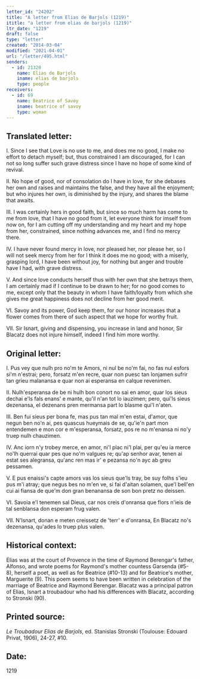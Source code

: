 ```yaml
---
letter_id: "24202"
title: "A letter from Elias de Barjols (1219)"
ititle: "a letter from elias de barjols (1219)"
ltr_date: "1219"
draft: false
type: "letter"
created: "2014-03-04"
modified: "2021-04-01"
url: "/letter/495.html"
senders:
  - id: 21320
    name: Elias de Barjols
    iname: elias de barjols
    type: people
receivers:
  - id: 69
    name: Beatrice of Savoy
    iname: beatrice of savoy
    type: woman
---
```

<h2> Translated letter:</h2>I.  Since I see that Love is no use to me,
and does me no good,
I make no effort to detach myself;
but, thus constrained I am discouraged,
for I can not so long
suffer such grave distress
since I have no hope
of some kind of revival.

II.  No hope of good,
nor of consolation do I have
in love, for she debases her own
and raises and maintains the false,
and they have all the enjoyment;
but who injures her own,
is diminished by the injury,
and shares the blame that awaits.

III.  I was certainly hers in good faith,
but since so much harm has come to me
from love, that I have no good from it,
let everyone think for imself from now on,
for I am cutting off my understanding
and my heart and my hope from her,
constrained, since nothing advances me,
and I find no mercy there.

IV.  I have never found mercy
in love, nor pleased her, nor please her,
so I will not seek mercy from her
for I think it does me no good;
with a miserly, grasping lord,
I have been without joy,
for nothing but anger and trouble
have I had, with grave distress.

V.  And since love conducts herself
thus with her own that she betrays them,
I am certainly mad if I continue to be drawn to her;
for no good comes to me,
except only
that the beauty in whom I have faith/loyalty
from which she gives me great happiness
does not decline from her good merit.

VI.  Savoy and its power,
God keep them, for our honor increases
that a flower comes from there of such aspect
that we hope for worthy fruit.

VII.  Sir Isnart, giving and dispensing,
you increase in land and honor,
Sir Blacatz does not injure himself,
indeed I find him more worthy.
<h2 class="mt-4"> Original letter:</h2>I.  Pus vey que nulh pro no'm te
Amors, ni nul be no'm fai,
no fas nul esfors si'm n'estrai;
pero, forsatz m'en recre,
quar non puesc tan lonjamen
sufrir tan grieu malanansa
e quar non ai esperansa
en calque revenimen.

II.  Nulh'esperansa de be
ni hulh bon conort no sai
en amor, quar los sieus dechai
e'ls fals enans' e mante,
qu'il n'an tot lo iauzimen;
pero, qui'ls sieus dezenansa,
el dezenans pren mermansa
part lo blasme qui'l n'aten.

III.  Ben fui sieus per bona fe,
mas pus tan mal m'en estai,
d'amor, que negun ben no'n ai,
pes quascus hueymais de se,
qu'ie'n part mon entendemen
e mon cor e m'esperansa,
forsatz, pos re no m'enansa
ni no'y truep nulh chauzimen.

IV.  Anc iorn n'y trobey merce,
en amor, ni'l plac ni'l plai,
per qu'eu ia merce no'lh querrai
quar pes que no'm valgues re;
qu'ap senhor avar, tenen
ai estat ses alegransa,
qu'anc ren mas ir' e pezansa
no'n ayc ab greu pessamen.

V.  E pus enaissi's capte
amors vas los sieus que'ls tray,
be suy folhs s'ieu pus m'i atray;
que negus bes no m'en ve,
si fai d'aitan solamen,
que'l bell'en cui ai fiansa
de que'm don gran benanansa
de son bon pretz no deissen.

VI.  Savoia e'l tenemen
sal Dieus, car nos creis d'onransa
que flors n'ieis de tal senblansa
don esperam frug valen.

VII.  N'Isnart, donan e meten
creissetz de 'terr' e d'onransa,
En Blacatz no's dezenansa,
qu'ades lo truep plus valen.
<h2 class="mt-4"> Historical context:</h2>Elias was at the court of Provence in the time of Raymond Berengar's father, Alfonso, and wrote poems for Raymond's mother countess Garsenda (#5-8), herself a poet, as well as for Beatrice (#10-13) and for Beatrice's mother, Marguerite (9).  This poem seems to have been written in celebration of the marriage of Beatrice and Raymond Berengar.  Blacatz was a principal patron of Elias, Isnart a troubadour who had his differences with Blacatz, according to Stronski (90).
<h2 class="mt-4"> Printed source:</h2><p><em>Le Troubadour Elias de Barjols</em>, ed. Stanislas Stronski (Toulouse: Edouard Privat, 1906), 24-27, #10.</p><h2 class="mt-4"> Date:</h2>1219